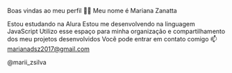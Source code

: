 Boas vindas ao meu perfil 💙💙
Meu nome é Mariana Zanatta

Estou estudando na Alura
Estou me desenvolvendo na linguagem JavaScript
Utilizo esse espaço para minha organização e compartilhamento dos meu projetos desenvolvidos
Você pode entrar em contato comigo 📫
marianadsz2017@gmail.com

@marii_zsilva
